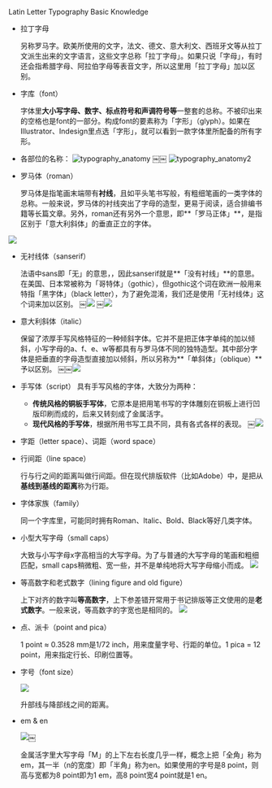 Latin Letter Typography Basic Knowledge

* 拉丁字母

	另称罗马字。欧美所使用的文字，法文、德文、意大利文、西班牙文等从拉丁文派生出来的文字语言，这些文字总称「拉丁字母」。如果只说「字母」，有时还会指希腊字母、阿拉伯字母等表音文字，所以这里用「拉丁字母」加以区别。

* 字库（font） 

	字体里**大小写字母、数字、标点符号和声调符号等**一整套的总称。不被印出来的空格也是font的一部分。构成font的要素称为「字形」（glyph）。如果在Illustrator、Indesign里点选「字形」，就可以看到一款字体里所配备的所有字形。

* 各部位的名称：
	![typography_anatomy](images/typography_anatomy.jpg)
￼￼	![typography_anatomy2](images/typography_anatomy2.jpg)

* 罗马体（roman）

	罗马体是指笔画末端带有**衬线**，且如平头笔书写般，有粗细笔画的一类字体的总称。一般来说，罗马体的衬线突出了字母的造型，更易于阅读，适合排编书籍等长篇文章。另外，roman还有另外一个意思，即**「罗马正体」**，是指区别于「意大利斜体」的垂直正立的字体。
	
![](images/roman.jpg)

* 无衬线体（sanserif）

	法语中sans即「无」的意思，，因此sanserif就是**「没有衬线」**的意思。在美国、日本常被称为「哥特体」（gothic），但gothic这个词在欧洲一般用来特指「黑字体」（black letter），为了避免混淆，我们还是使用「无衬线体」这个词来加以区别。
￼![](images/serif-san-serif.png)
￼![](images/blackletter.gif)

* 意大利斜体（italic）

	保留了浓厚手写风格特征的一种倾斜字体。它并不是把正体字单纯的加以倾斜，小写字母的a、f、e、w等都具有与罗马体不同的独特造型。其中部分字体是把垂直的字母造型直接加以倾斜，所以另称为**「单斜体」（oblique）**予以区别。
￼￼![](images/IC36997.jpeg)

* 手写体（script）
	具有手写风格的字体，大致分为两种：
	* **传统风格的铜板手写体**，它原本是把用笔书写的字体雕刻在铜板上进行凹版印刷而成的，后来又转刻成了金属活字。
	* **现代风格的手写体**，根据所用书写工具不同，具有各式各样的表现。
￼![](images/combining_fonts.jpg)

* 字距（letter space）、词距（word space）

* 行间距（line space）

	行与行之间的距离叫做行间距。但在现代排版软件（比如Adobe）中，是把从**基线到基线的距离**称为行距。
	
* 字体家族（family）

	同一个字库里，可能同时拥有Roman、Italic、Bold、Black等好几类字体。
	
* 小型大写字母（small caps）

	大致与小写字母x字高相当的大写字母。为了与普通的大写字母的笔画和粗细匹配，small caps稍微粗、宽一些，并不是单纯地将大写字母缩小而成。
	![](images/ePUBF.png)
	
* 等高数字和老式数字（lining figure and old figure）

	上下对齐的数字叫**等高数字**，上下参差错开常用于书记排版等正文使用的是**老式数字**。一般来说，等高数字的字宽也是相同的。
	![](images/liningVSOldStyle1.gif)
	
* 点、派卡（point and pica）

	1 point ≈ 0.3528 mm是1/72 inch，用来度量字号、行距的单位。1 pica = 12 point，用来指定行长、印刷位置等。
	
* 字号（font size）

	![](images/font-size.png)
	
	升部线与降部线之间的距离。
	
* em & en

	![](images/em-en.jpg)￼
	
	金属活字里大写字母「M」的上下左右长度几乎一样，概念上把「全角」称为em，其一半（n的宽度）即「半角」称为en。如果使用的字号是8 point，则高与宽都为8 point即为1 em，高8 point宽4 point就是1 en。
